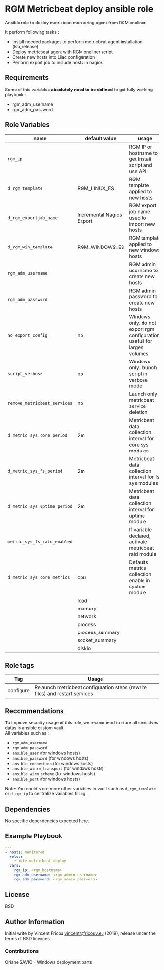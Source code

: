 # RGM Metricbeat deploy ansible role

Ansible role to deploy metricbeat monitoring agent from RGM oneliner.

It perform following tasks :

- Install needed packages to perform metricbeat agent installation (lsb_release)
- Deploy metricbeat agent with RGM oneliner script
- Create new hosts into Lilac configuration
- Perform export job to include hosts in nagios

## Requirements

Some of this variables **absolutely need to be defined** to get fully working playbook :

- rgm_adm_username
- rgm_adm_password

## Role Variables

| name                             | default value             | usage                                                    |
| -------------------------------- | --------------------------| -------------------------------------------------------- |
| ```rgm_ip```                     |                           | RGM IP or hostname to get install script and use API     |
| ```d_rgm_template```             | RGM_LINUX_ES              | RGM template applied to new hosts                        |
| ```d_rgm_exportjob_name```       | Incremental Nagios Export | RGM export job name used to import new hosts             |
| ```d_rgm_win_template```         | RGM_WINDOWS_ES            | RGM template applied to new windows hosts                |
| ```rgm_adm_username```           |                           | RGM admin username to create new hosts                   |
| ```rgm_adm_password```           |                           | RGM admin password to create new hosts                   |
| ```no_export_config```           | no                        | Windows only. do not export rgm configuration. usefull for larges volumes |
| ```script_verbose```             | no                        | Windows only. launch script in verbose mode              |
| ```remove_metricbeat_services``` | no                        | Launch only metricbeat service deletion                  |
| ```d_metric_sys_core_period```   | 2m                        | Metricbeat data collection interval for core sys modules |
| ```d_metric_sys_fs_period```     | 2m                        | Metricbeat data collection interval for fs sys modules   |
| ```d_metric_sys_uptime_period``` | 2m                        | Metricbeat data collection interval for uptime module    |
| ```metric_sys_fs_raid_enabled``` |                           | If variable declared, activate metricbeat raid module    |
| ```d_metric_sys_core_metrics```  | cpu                       | Defaults metrics collection enable in system module      |
|                                  | load                      |                                                          |
|                                  | memory                    |                                                          |
|                                  | network                   |                                                          |
|                                  | process                   |                                                          |
|                                  | process_summary           |                                                          |
|                                  | socket_summary            |                                                          |
|                                  | diskio                    |                                                          |

## Role tags

| Tag       | Usage                                                                        |
| --------- | ---------------------------------------------------------------------------- |
| configure | Relaunch metricbeat configuration steps (rewrite files) and restart services |

## Recommendations

To improve security usage of this role, we recommend to store all sensitives datas in ansible custom vault.  
All variables such as :

- `rgm_adm_username`
- `rgm_adm_password`
- `ansible_user` (for windows hosts)
- `ansible_password` (for windows hosts)
- `ansible_connection` (for windows hosts)
- `ansible_winrm_transport` (for windows hosts)
- `ansible_wirm_scheme` (for windows hosts)
- `ansible_port` (for windows hosts)

Note: You could store more other variables in vault such as `d_rgm_template` or `d_rgm_ip` to centralize variables filling.

## Dependencies

No specific dependencies expected here.

## Example Playbook

```yaml
---
- hosts: monitored
  roles:
    - role-metricbeat-deploy
  vars:
    rgm_ip: <rgm_hostname>
    rgm_adm_username: <rgm_admin_username>
    rgm_adm_password: <rgm_admin_password>
```

## License

BSD

## Author Information

Initial write by Vincent Fricou <vincent@fricouv.eu> (2019), release under the terms of BSD licences

### Contributions

Oriane SAVIO - Windows deployment parts
